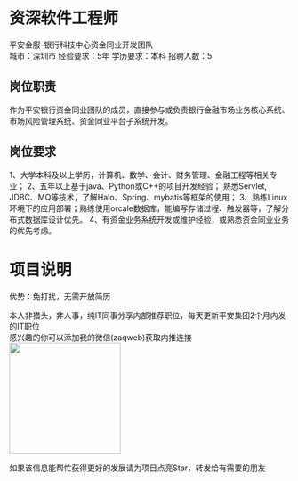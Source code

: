 # 资深软件工程师
平安金服-银行科技中心资金同业开发团队  
城市：深圳市 经验要求：5年 学历要求：本科  招聘人数：5

## 岗位职责
作为平安银行资金同业团队的成员，直接参与或负责银行金融市场业务核心系统、市场风险管理系统、资金同业平台子系统开发。

## 岗位要求
1、大学本科及以上学历，计算机、数学、会计、财务管理、金融工程等相关专业；
 2、五年以上基于java、Python或C++的项目开发经验；  熟悉Servlet, JDBC、MQ等技术，了解Halo、Spring、mybatis等框架的使用； 
 3、熟练Linux环境下的应用部署；熟练使用orcale数据库，能编写存储过程、触发器等，了解分布式数据库设计优先。
 4、有资金业务系统开发或维护经验，或熟悉资金同业业务的优先考虑。

# 项目说明

优势：免打扰，无需开放简历

本人非猎头，非人事，纯IT同事分享内部推荐职位，每天更新平安集团2个月内发的IT职位  
感兴趣的你可以添加我的微信(zaqweb)获取内推连接  
<img src="https://github.com/zaqweb/PA-IT-JOBS/blob/master/WechatICode.jpeg"  height="200" width="200">

如果该信息能帮忙获得更好的发展请为项目点亮Star，转发给有需要的朋友




